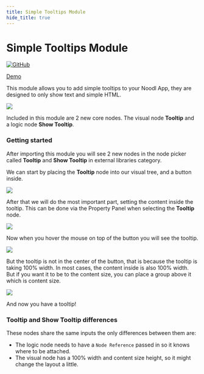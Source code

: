 ```yaml
---
title: Simple Tooltips Module
hide_title: true
---
```


# Simple Tooltips Module

[![GitHub](https://img.shields.io/static/v1?style=plastic&logo=github&label=GitHub&message=Source%20Code)](https://github.com/noodlapp/modules/tree/main/modules/simple-tooltips)

[Demo](https://simple-tooltips-module.sandbox.noodl.app/)

This module allows you to add simple tooltips to your Noodl App, they are designed to only show text and simple HTML.

<div className="ndl-image-with-background l">

![](/library/modules/simple-tooltips/preview.png)

</div>

Included in this module are 2 new core nodes.
The visual node **Tooltip** and a logic node **Show Tooltip**.

### Getting started

After importing this module you will see 2 new nodes in the node picker called **Tooltip** and **Show Tooltip** in external libraries category.

We can start by placing the **Tooltip** node into our visual tree, and a button inside.

<div className="ndl-image-with-background l">

![](/library/modules/simple-tooltips/tooltip-setup-1.png)

</div>

After that we will do the most important part, setting the content inside the tooltip. This can be done via the Property Panel when selecting the **Tooltip** node.

<div className="ndl-image-with-background l">

![](/library/modules/simple-tooltips/property-panel-1.png)

</div>

Now when you hover the mouse on top of the button you will see the tooltip.

<div className="ndl-image-with-background l">

![](/library/modules/simple-tooltips/tooltip-setup-2.png)

</div>

But the tooltip is not in the center of the button, that is because the tooltip is taking 100% width. In most cases, the content inside is also 100% width. But if you want it to be to the content size, you can place a group above it which is content size.

<div className="ndl-image-with-background l">

![](/library/modules/simple-tooltips/tooltip-setup-3.png)

</div>

And now you have a tooltip!

### Tooltip and Show Tooltip differences

These nodes share the same inputs the only differences between them are:
- The logic node needs to have a `Node Reference` passed in so it knows where to be attached.
- The visual node has a 100% width and content size height, so it might change the layout a little.
